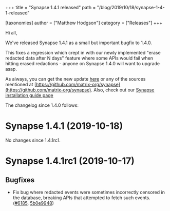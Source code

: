 +++
title = "Synapse 1.4.1 released"
path = "/blog/2019/10/18/synapse-1-4-1-released"

[taxonomies]
author = ["Matthew Hodgson"]
category = ["Releases"]
+++

Hi all,

We've released Synapse 1.4.1 as a small but important bugfix to 1.4.0.

This fixes a regression which crept in with our newly implemented "erase redacted data after N days" feature where some APIs
would fail when hitting erased redactions - anyone on Synapse 1.4.0 will want to upgrade asap.

As always, you can get the new update [here](https://github.com/matrix-org/synapse/releases/tag/v1.4.1) or any of the sources mentioned at [https://github.com/matrix-org/synapse](https://github.com/matrix-org/synapse). Also, check out our [Synapse installation guide page](https://matrix.org/docs/guides/installing-synapse)

The changelog since 1.4.0 follows:

Synapse 1.4.1 (2019-10-18)
==========================

No changes since 1.4.1rc1.


Synapse 1.4.1rc1 (2019-10-17)
=============================

Bugfixes
--------

- Fix bug where redacted events were sometimes incorrectly censored in the database, breaking APIs that attempted to fetch such events. ([\#6185](https://github.com/matrix-org/synapse/issues/6185), [5b0e9948](https://github.com/matrix-org/synapse/commit/5b0e9948eaae801643e594b5abc8ee4b10bd194e))
